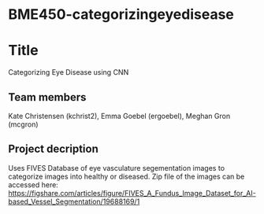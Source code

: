 # BME450-categorizingeyedisease
# Title
Categorizing Eye Disease using CNN
## Team members
Kate Christensen (kchrist2), Emma Goebel (ergoebel), Meghan Gron (mcgron)
## Project decription
Uses FIVES Database of eye vasculature segementation images to categorize images into healthy or diseased.
Zip file of the images can be accessed here: https://figshare.com/articles/figure/FIVES_A_Fundus_Image_Dataset_for_AI-based_Vessel_Segmentation/19688169/1
